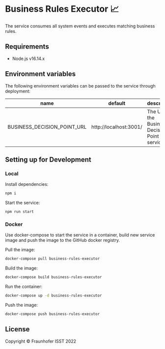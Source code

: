# Business Rules Executor 📈

The service consumes all system events and executes matching business rules.

## Requirements

+ Node.js v16.14.x

## Environment variables

The following environment variables can be passed to the service through deployment:

| name                        | default                | description                                    |
|-----------------------------|------------------------|------------------------------------------------|
| BUSINESS_DECISION_POINT_URL | http://localhost:3001/ | The URL of the Business Decision Point service |

## Setting up for Development

### Local

Install dependencies:

```sh
npm i
```

Start the service:

```sh
npm run start
```

### Docker

Use docker-compose to start the service in a container, build new service image and push the image to the GitHub docker registry.

Pull the image:

```sh
docker-compose pull business-rules-executor
```

Build the image:

```sh
docker-compose build business-rules-executor
```

Run the container:

```sh
docker-compose up -d business-rules-executor
```

Push the image:

```sh
docker-compose push business-rules-executor
```

## License

Copyright © Fraunhofer ISST 2022
